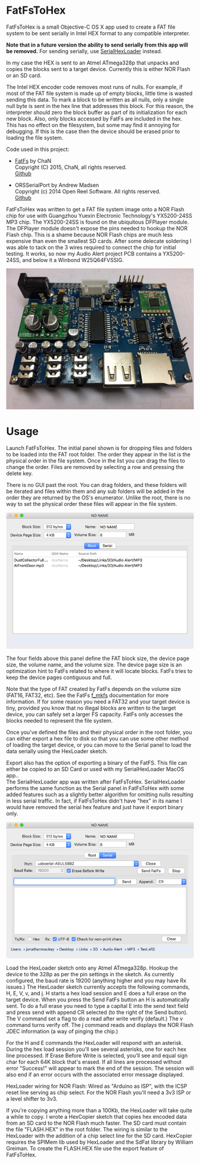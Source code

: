 # FatFsToHex

FatFsToHex is a small Objective-C OS X app used to create a FAT file system to be sent serially in Intel HEX format to any compatible interpreter.

<b>Note that in a future version the ability to send serially from this app will be removed.</b>  For sending serially, use [SerialHexLoader](https://github.com/JonMackey/SerialHexLoader) instead.

In my case the HEX is sent to an Atmel ATmega328p that unpacks and copies the blocks sent to a target device.  Currently this is either NOR Flash or an SD card.

The Intel HEX encoder code removes most runs of nulls.  For example, if most of the FAT file system is made up of empty blocks, little time is wasted sending this data.  To mark a block to be written as all nulls, only a single null byte is sent in the hex line that addresses this block. For this reason, the interpreter should zero the block buffer as part of its initialization for each new block.  Also, only blocks accessed by FatFs are included in the hex.  This has no effect on the filesystem, but some may find it annoying for debugging.  If this is the case then the device should be erased prior to loading the file system.

Code used in this project:
* [FatFs](http://elm-chan.org/fsw/ff/00index_e.html) by ChaN  
	Copyright (C) 2015, ChaN, all rights reserved.  
	[Github](https://github.com/abbrev/fatfs)  

* ORSSerialPort by Andrew Madsen  
	Copyright (c) 2014 Open Reel Software. All rights reserved.  
	[Github](https://github.com/armadsen/ORSSerialPort)  

FatFsToHex was written to get a FAT file system image onto a NOR Flash chip for use with Guangzhou Yuexin Electronic Technology's YX5200-24SS MP3 chip.  The YX5200-24SS is found on the ubiquitous DFPlayer module.  The DFPlayer module doesn't expose the pins needed to hookup the NOR Flash chip.  This is a shame because NOR Flash chips are much less expensive than even the smallest SD cards.  After some delecate soldering I was able to tack on the 3 wires required to connect the chip for initial testing.  It works, so now my Audio Alert project PCB contains a YX5200-24SS, and below it a Winbond W25Q64FVSSIG.

![Image](AudioAlertPCB.jpg)

# Usage
   
Launch FatFsToHex.  The initial panel shown is for dropping files and folders to be loaded into the FAT root folder.  The order they appear in the list is the physical order in the file system.  Once in the list you can drag the files to change the order.  Files are removed by selecting a row and pressing the delete key.

There is no GUI past the root.  You can drag folders, and these folders will be iterated and files within them and any sub folders will be added in the order they are returned by the OS's enumerator.  Unlike the root, there is no way to set the physical order these files will appear in the file system.

![Image](RootPanel.png)

The four fields above this panel define the FAT block size, the device page size, the volume name, and the volume size.  The device page size is an optimization hint to FatFs related to where it will locate blocks.  FatFs tries to keep the device pages contiguous and full.

Note that the type of FAT created by FatFs depends on the volume size (FAT16, FAT32, etc).  See the FatFs [f_mkfs](http://elm-chan.org/fsw/ff/doc/mkfs.html) documentation for more information.  If for some reason you need a FAT32 and your target device is tiny, provided you know that no illegal blocks are written to the target device, you can safely set a larger FS capacity.  FatFs only accesses the blocks needed to represent the file system.

Once you've defined the files and their physical order in the root folder, you can either export a hex file to disk so that you can use some other method of loading the  target device, or you can move to the Serial panel to load the data serially using the HexLoader sketch. 

Export also has the option of exporting a binary of the FatFS.  This file can either be copied to an SD Card or used with my SerialHexLoader MacOS app..  
The SerialHexLoader app was written after FatFsToHex.  SerialHexLoader performs the same function as the Serial panel in FatFsToHex with some added features such as a slightly better algorithm for omitting nulls resulting in less serial traffic.  In fact, if FatFsToHex didn't have "hex" in its name I would have removed the serial hex feature and just have it export binary only.

![Image](SerialPanel.png)

Load the HexLoader sketch onto any Atmel ATmega328p.  Hookup the device to the 328p as per the pin settings in the sketch.  As currently configured, the baud rate is 19200 (anything higher and you may have Rx issues.)  The HexLoader sketch currently accepts the following commands, H, E, V, v, and j.  H starts a hex load session and E does a full erase on the target device.  When you press the Send FatFs button an H is automatically sent.  To do a full erase you need to type a capital E into the send text field and press send with append CR selected (to the right of the Send button).  The V command set a flag to do a read after write verify (default.)  The v command turns verify off.  The j command reads and displays the NOR Flash JDEC information (a way of pinging the chip.)

For the H and E commands the HexLoader will respond with an asterisk.  During the hex load session you'll see several asterisks, one for each hex line processed.  If Erase Before Write is selected, you'll see and equal sign char for each 64K block that's erased.  If all lines are processed without error "Success!" will appear to mark the end of the session.  The session will also end if an error occurs with the associated error message displayed.

HexLoader wiring for NOR Flash: Wired as "Arduino as ISP", with the ICSP reset line serving as chip select.  For the NOR Flash you'll need a 3v3 ISP or a level shifter to 3v3.

If you're copying anything more than a 100Kb, the HexLoader will take quite a while to copy.  I wrote a HexCopier sketch that copies hex encoded data from an SD card to the NOR Flash much faster.  The SD card must contain the file "FLASH.HEX" in the root folder.  The wiring is similar to the HexLoader with the addition of a chip select line for the SD card.  HexCopier requires the SPIMem lib used by HexLoader and the SdFat library by William Greiman.  To create the FLASH.HEX file use the export feature of FatFsToHex.

